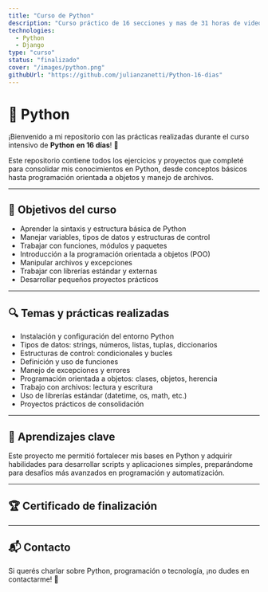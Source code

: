 ```yaml
---
title: "Curso de Python"
description: "Curso práctico de 16 secciones y mas de 31 horas de videos."
technologies:
  - Python
  - Django
type: "curso"
status: "finalizado"
cover: "/images/python.png"
githubUrl: "https://github.com/julianzanetti/Python-16-dias"
---
```


# 🚀 Python

¡Bienvenido a mi repositorio con las prácticas realizadas durante el curso intensivo de **Python en 16 días**! 🐍

Este repositorio contiene todos los ejercicios y proyectos que completé para consolidar mis conocimientos en Python, desde conceptos básicos hasta programación orientada a objetos y manejo de archivos.

---

## 🎯 Objetivos del curso

- Aprender la sintaxis y estructura básica de Python  
- Manejar variables, tipos de datos y estructuras de control  
- Trabajar con funciones, módulos y paquetes  
- Introducción a la programación orientada a objetos (POO)  
- Manipular archivos y excepciones  
- Trabajar con librerías estándar y externas  
- Desarrollar pequeños proyectos prácticos  

---

## 🔍 Temas y prácticas realizadas

- Instalación y configuración del entorno Python  
- Tipos de datos: strings, números, listas, tuplas, diccionarios  
- Estructuras de control: condicionales y bucles  
- Definición y uso de funciones  
- Manejo de excepciones y errores  
- Programación orientada a objetos: clases, objetos, herencia  
- Trabajo con archivos: lectura y escritura  
- Uso de librerías estándar (datetime, os, math, etc.)  
- Proyectos prácticos de consolidación  

---

## 🧠 Aprendizajes clave

Este proyecto me permitió fortalecer mis bases en Python y adquirir habilidades para desarrollar scripts y aplicaciones simples, preparándome para desafíos más avanzados en programación y automatización.

---

## 🏆 Certificado de finalización


---

## 📬 Contacto

Si querés charlar sobre Python, programación o tecnología, ¡no dudes en contactarme! 💬
